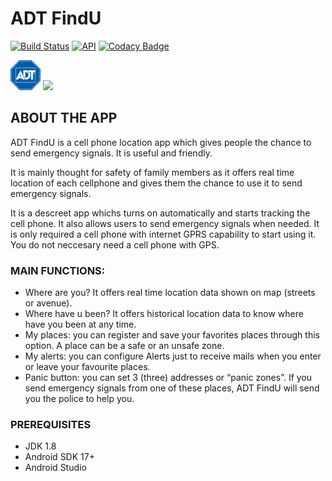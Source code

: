 # ADT FindU
[![Build Status](https://travis-ci.com/shadowsocks/shadowsocks-android.svg)](https://travis-ci.com/shadowsocks/shadowsocks-android)
[![API](https://img.shields.io/badge/API-17%2B-brightgreen.svg?style=flat)](https://android-arsenal.com/api?level=17)
[![Codacy Badge](https://api.codacy.com/project/badge/Grade/1a21d48d466644cdbcb57a1889abea5b)](https://www.codacy.com/app/shadowsocks/shadowsocks-android?utm_source=github.com&amp;utm_medium=referral&amp;utm_content=shadowsocks/shadowsocks-android&amp;utm_campaign=Badge_Grade)

<a href="https://play.google.com/store/apps/details?id=ar.com.localizart.android.report"><img src="./app/src/main/res/drawable/ic_launcher.png" height="48"></a>
<a href="https://play.google.com/store/apps/details?id=ar.com.localizart.android.report"><img src="https://play.google.com/intl/en_us/badges/images/generic/en-play-badge.png" height="48"></a>

## ABOUT THE APP
ADT FindU is a cell phone location app which gives people the chance to send emergency signals. It is useful and friendly.

It is mainly thought for safety of family members as it offers real time location of each cellphone and gives them the chance to use it to send emergency signals.

It is a descreet app whichs turns on automatically and starts tracking the cell phone. It also allows users to send emergency signals when needed. It is only required a cell phone with internet GPRS capability to start using it. You do not neccesary need a cell phone with GPS.

### MAIN FUNCTIONS:

*	Where are you? It offers real time location data shown on map (streets or avenue).
*	Where have u been? It offers historical location data to know where have you been at any time.
*	My places: you can register and save your favorites places through this option. A place can be a safe or an unsafe zone.
*	My alerts: you can configure Alerts just to receive mails when you enter or leave your favourite places.
*	Panic button: you can set 3 (three) addresses or “panic zones”. If you send emergency signals from one of these places, ADT FindU will send you the police to help you.

### PREREQUISITES

* JDK 1.8
* Android SDK 17+
* Android Studio
